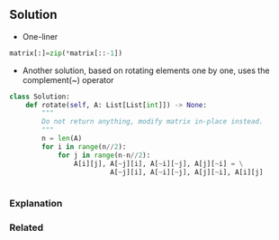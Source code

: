 
## Solution
- One-liner
```python
matrix[:]=zip(*matrix[::-1])
```

- Another solution, based on rotating elements one by one, uses the complement(~) operator

```python
class Solution:
    def rotate(self, A: List[List[int]]) -> None:
        """
        Do not return anything, modify matrix in-place instead.
        """
        n = len(A)
        for i in range(n//2):
            for j in range(n-n//2):
                A[i][j], A[~j][i], A[~i][~j], A[j][~i] = \
                         A[~j][i], A[~i][~j], A[j][~i], A[i][j]
        
```

### Explanation


### Related
